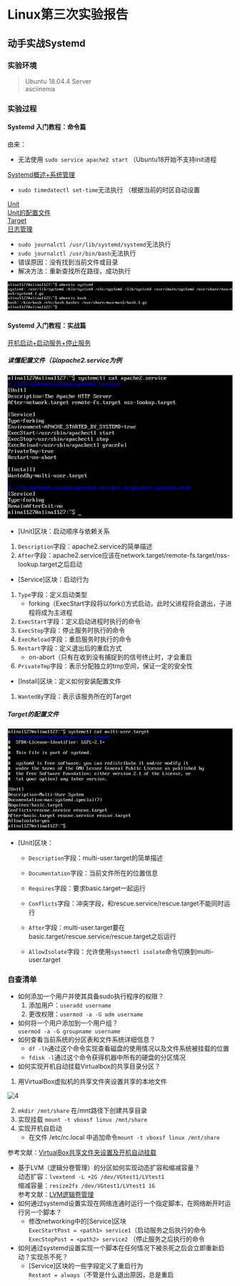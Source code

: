 # Linux第三次实验报告  

## 动手实战Systemd
  
### 实验环境  

>Ubuntu 18.04.4 Server  
>asciinema    

### 实验过程  
#### Systemd 入门教程：命令篇  
 由来： 
 
* 无法使用 ```sudo service apache2 start``` （Ubuntu18开始不支持init进程  

[Systemd概述+系统管理](https://asciinema.org/a/bz47QzPuIUbGk1VhOFvy2vDni)  

* ```sudo timedatectl set-time```无法执行 （根据当前的时区自动设置
  
[Unit](https://asciinema.org/a/QV7J2D03Xql4A5BTLnMOPHTIj)  
[Unit的配置文件](https://asciinema.org/a/KRx4DSTioIGWuBxlo6qU5iekK)  
[Target](https://asciinema.org/a/pFwgcqoy6bz98IO6m6HFzIwj3)  
[日志管理](https://asciinema.org/a/T9VgSKkNDpIqx1rm7feWwMmEw)
  
* ```sudo journalctl /usr/lib/systemd/systemd```无法执行  
* ```sudo journalctl /usr/bin/bash```无法执行  
* 错误原因：没有找到当前文件或目录
* 解决方法：重新查找所在路径，成功执行  

![1](images/1.png)  

#### Systemd 入门教程：实战篇  
[开机启动+启动服务+停止服务](https://asciinema.org/a/pc1W4lwJPWRJ57eksrYHmwNiK)
##### 读懂配置文件（以apache2.service为例

![2](images/2.png)  

* [Unit]区块：启动顺序与依赖关系
 1. ```Description```字段：apache2.service的简单描述
 2. ```After```字段：apache2.service应该在network.target/remote-fs.target/nss-lookup.target之后启动
  
* [Service]区块：启动行为
 1. ```Type```字段：定义启动类型  
     * forking（ExecStart字段将以fork()方式启动，此时父进程将会退出，子进程将成为主进程
 2. ```ExecStart```字段：定义启动进程时执行的命令
 3. ```ExecStop```字段：停止服务时执行的命令
 4. ```ExecReload```字段：重启服务时执行的命令
 5. ```Restart```字段：定义退出后的重启方式  
     * on-abort（只有在收到没有捕捉到的信号终止时，才会重启
 6. ```PrivateTmp```字段：表示分配独立的tmp空间，保证一定的安全性

* [Install]区块：定义如何安装配置文件
 1. ```WantedBy```字段：表示该服务所在的Target
##### Target的配置文件  

![3](images/3.png)  

* [Unit]区块：
  * ```Description```字段：multi-user.target的简单描述

  * ```Documentation```字段：当前文件所在的位置信息

  * ```Requires```字段：要求basic.target一起运行

  * ```Conflicts```字段：冲突字段，和rescue.service/rescue.target不能同时运行

  * ```After```字段：multi-user.target要在basic.target/rescue.service/rescue.target之后运行

  * ```AllowIsolate```字段：允许使用```systemctl isolate```命令切换到multi-user.target  


### 自查清单
* 如何添加一个用户并使其具备sudo执行程序的权限？  
  1. 添加用户：```useradd username```
  2. 更改权限：```usermod -a -G adm username```
* 如何将一个用户添加到一个用户组？  
```usermod -a -G groupname username```
* 如何查看当前系统的分区表和文件系统详细信息？  
  * ```df -lh```通过这个命令实现查看磁盘的使用情况以及文件系统被挂载的位置
  * ```fdisk -l```通过这个命令获得机器中所有的硬盘的分区情况
* 如何实现开机自动挂载Virtualbox的共享目录分区？  
 1. 用VirtualBox虚拟机的共享文件夹设置共享的本地文件
   
 ![4](images/4.png)
  
 2. ```mkdir /mnt/share``` 在/mnt路径下创建共享目录  
 3. 实现挂载 ```mount -t vboxsf linux /mnt/share```  
 4. 实现开机自启动   
     * 在文件 /etc/rc.local 中追加命令```mount -t vboxsf linux /mnt/share```    
 
 参考文献：[VirtualBox共享文件夹设置及开机自动挂载](https://blog.csdn.net/ysh198554/article/details/73335844)

* 基于LVM（逻辑分卷管理）的分区如何实现动态扩容和缩减容量？  
动态扩容：```lvextend -L +2G /dev/VGtest1/LVtest1```  
缩减容量：```resize2fs /dev/VGtest1/LVtest1 1G```  
参考文献：[LVM逻辑卷管理](https://blog.51cto.com/13691477/2299707)
* 如何通过systemd设置实现在网络连通时运行一个指定脚本，在网络断开时运行另一个脚本？  
   * 修改networking中的[Service]区块  
   ```ExecStartPost = <path1> service1```（启动服务之后执行的命令  
   ```ExecStopPost = <path2> service2``` （停止服务之后执行的命令  
* 如何通过systemd设置实现一个脚本在任何情况下被杀死之后会立即重新启动？实现杀不死？  
   * [Service]区块的一些字段定义了重启行为  
   ```Restant = always```（不管是什么退出原因，总是重启
